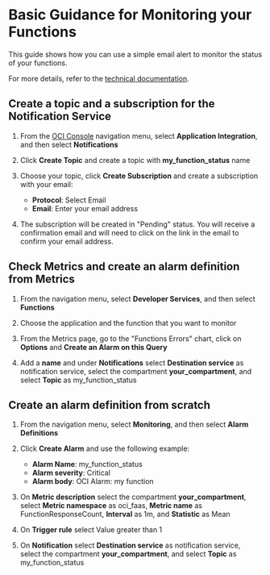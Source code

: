 # Basic Guidance for Monitoring your Functions

This guide shows how you can use a simple email alert to monitor the status of your functions.

For more details, refer to the [technical documentation](https://docs.oracle.com/en-us/iaas/Content/Functions/Reference/functionsmetrics.htm).


## Create a topic and a subscription for the Notification Service

1. From the [OCI Console](https://cloud.oracle.com) navigation menu, select **Application Integration**, and then select **Notifications**

2. Click **Create Topic** and create a topic with **my_function_status** name

3. Choose your topic, click **Create Subscription** and create a subscription with your email:
    * **Protocol**: Select Email 
    * **Email**: Enter your email address

4. The subscription will be created in "Pending" status. You will receive a confirmation email 
and will need to click on the link in the email to confirm your email address.


## Check Metrics and create an alarm definition from Metrics

1. From the navigation menu, select **Developer Services**, and then select **Functions**

2. Choose the application and the function that you want to monitor

3. From the Metrics page, go to the "Functions Errors" chart, click on **Options** and **Create an Alarm on this Query**

4. Add a **name** and under **Notifications** select **Destination service** as notification service, select the compartment **your_compartment**, and select **Topic** as my_function_status



## Create an alarm definition from scratch

1. From the navigation menu, select **Monitoring**, and then select **Alarm Definitions**

2. Click **Create Alarm** and use the following example:
    * **Alarm Name**: my_function_status
    * **Alarm severity**: Critical
    * **Alarm body**: OCI Alarm: my function 

3. On **Metric description** select the compartment **your_compartment**, select **Metric namespace** as oci_faas, **Metric name** as FunctionResponseCount, **Interval** as 1m, and **Statistic** as Mean

4. On **Trigger rule** select Value greater than 1

6. On **Notification** select **Destination service** as notification service, select the compartment **your_compartment**, and select **Topic** as my_function_status
